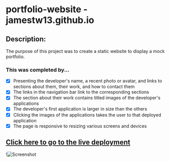 # portfolio-website - jamestw13.github.io

## Description:

The purpose of this project was to create a static website to display a mock portfolio.

### This was completed by...

- [x] Presenting the developer's name, a recent photo or avatar, and links to sections about them, their work, and how to contact them
- [x] The links in the navigation bar link to the corresponding sections
- [x] The section about their work contains titled images of the developer's applications
- [x] The developer's first application is larger in size than the others
- [x] Clicking the images of the applications takes the user to that deployed application
- [x] The page is responsive to resizing various screens and devices

## [Click here to go to the live deployment](https://jamestw13.github.io/)

!![Screenshot](https://github.com/jamestw13/jamestw13.github.io/blob/main/portfolio-screenshot.png)
